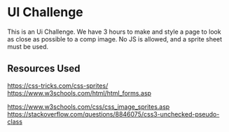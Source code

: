 # UI Challenge

This is an Ui Challenge. We have 3 hours to make and style a page to look as close as possible to a comp image. No JS is allowed, and a sprite sheet must be used.

## Resources Used

https://css-tricks.com/css-sprites/
https://www.w3schools.com/html/html_forms.asp

https://www.w3schools.com/css/css_image_sprites.asp
https://stackoverflow.com/questions/8846075/css3-unchecked-pseudo-class
